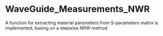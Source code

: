# WaveGuide_Measurements_NWR
A function for extracting material parameters from S-parameters matrix is implemented, basing on a stepwise NRW method
